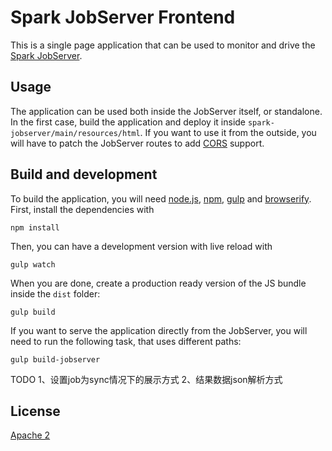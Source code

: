 Spark JobServer Frontend
========================

This is a single page application that can be used to monitor and drive the [Spark JobServer](https://github.com/spark-jobserver/spark-jobserver).

Usage
------

The application can be used both inside the JobServer itself, or standalone. In the first case, build the application and deploy it inside `spark-jobserver/main/resources/html`. If you want to use it from the outside, you will have to patch the JobServer routes to add [CORS](http://en.wikipedia.org/wiki/Cross-origin_resource_sharing) support.

Build and development
----------------------

To build the application, you will need [node.js](http://nodejs.org/), [npm](https://www.npmjs.org/), [gulp](http://gulpjs.com/) and [browserify](http://browserify.org/). First, install the dependencies with

    npm install

Then, you can have a development version with live reload with

    gulp watch

When you are done, create a production ready version of the JS bundle inside the `dist` folder:

    gulp build

If you want to serve the application directly from the JobServer, you will need to run the following task, that uses different paths:

    gulp build-jobserver

TODO
1、设置job为sync情况下的展示方式
2、结果数据json解析方式

	
License
-------

[Apache 2](http://opensource.org/licenses/Apache-2.0)